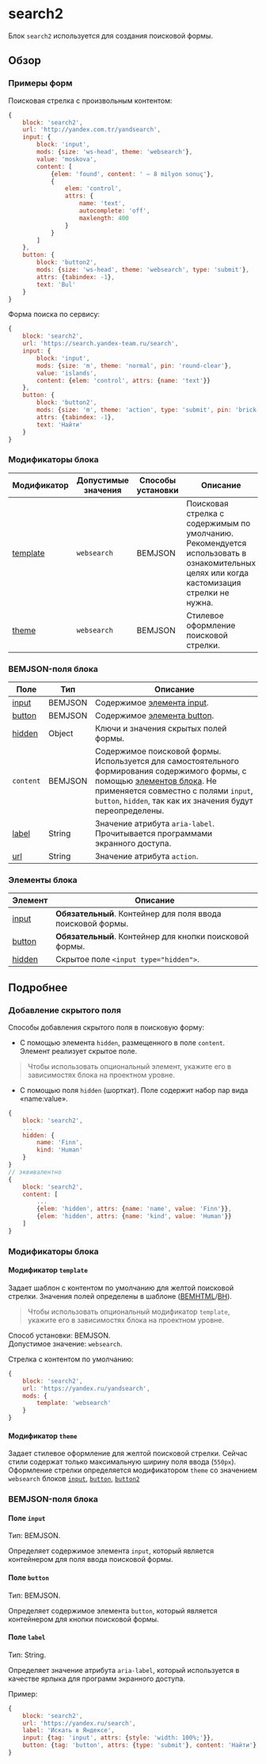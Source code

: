 # search2

Блок `search2` используется для создания поисковой формы.

## Обзор
### Примеры форм
Поисковая стрелка с произвольным контентом:

```js
{
    block: 'search2',
    url: 'http://yandex.com.tr/yandsearch',
    input: {
        block: 'input',
        mods: {size: 'ws-head', theme: 'websearch'},
        value: 'moskova',
        content: [
            {elem: 'found', content: ' — 8 milyon sonuç'},
            {
                elem: 'control',
                attrs: {
                    name: 'text',
                    autocomplete: 'off',
                    maxlength: 400
                }
            }
        ]
    },
    button: {
        block: 'button2',
        mods: {size: 'ws-head', theme: 'websearch', type: 'submit'},
        attrs: {tabindex: -1},
        text: 'Bul'
    }
}
```

Форма поиска по сервису:

```js
{
    block: 'search2',
    url: 'https://search.yandex-team.ru/search',
    input: {
        block: 'input',
        mods: {size: 'm', theme: 'normal', pin: 'round-clear'},
        value: 'islands',
        content: {elem: 'control', attrs: {name: 'text'}}
    },
    button: {
        block: 'button2',
        mods: {size: 'm', theme: 'action', type: 'submit', pin: 'brick-round'},
        attrs: {tabindex: -1},
        text: 'Найти'
    }
}
```


### Модификаторы блока

| Модификатор        | Допустимые значения  | Способы установки | Описание
| ------------------ | -------------------- | ----------------- | ------------------
| [template](#mods-template) | `websearch` | BEMJSON | Поисковая стрелка с содержимым по умолчанию. Рекомендуется использовать в ознакомительных целях или когда кастомизация стрелки не нужна. |
| [theme](#mods-theme) | `websearch` | BEMJSON | Стилевое оформление поисковой стрелки. |


### BEMJSON-поля блока

| Поле | Тип | Описание |
| ---- | --- | -------- |
| [input](#fields-input)| BEMJSON | Содержимое [элемента input](#elems-short). |
| [button](#fields-button)| BEMJSON | Содержимое [элемента button](#elems-short). |
| [hidden](#add-hidden) | Object | Ключи и значения скрытых полей формы. |
| `content` | BEMJSON | Содержимое поисковой формы. Используется для самостоятельного формирования содержимого формы, с помощью [элементов блока](#elems-short). Не применяется совместно с полями `input`, `button`, `hidden`, так как их значения будут переопределены. |
| [label](#fields-label)| String | Значение атрибута `aria-label`. Прочитывается программами экранного доступа. |
| [url](#fields-url)| String | Значение атрибута `action`. |

<a name="elems-short"></a>
### Элементы блока

| Элемент | Описание |
| --------| -------- |
| [input](#elems-input) | **Обязательный**. Контейнер для поля ввода поисковой формы. |
| [button](#elems-button) | **Обязательный**. Контейнер для кнопки поисковой формы. |
| [hidden](#add-hidden) | Скрытое поле `<input type="hidden">`. |


## Подробнее

<a name="add-hidden"></a>
### Добавление скрытого поля

Способы добавления скрытого поля в поисковую форму:

* C помощью элемента `hidden`, размещенного в поле `content`. <br> Элемент реализует скрытое поле.
> Чтобы использовать опциональный элемент, укажите его в зависимостях блока на проектном уровне.

* C помощью поля `hidden` (шорткат). Поле содержит набор пар вида «name:value».

```javascript
{
    block: 'search2',
    ...
    hidden: {
        name: 'Finn',
        kind: 'Human'
    }
}
// эквивалентно
{
    block: 'search2',
    content: [
        ...
        {elem: 'hidden', attrs: {name: 'name', value: 'Finn'}},
        {elem: 'hidden', attrs: {name: 'kind', value: 'Human'}}
    ]
}
```

<a name="mods"></a>
### Модификаторы блока

<a name="mods-template"></a>
#### Модификатор `template`

Задает шаблон с контентом по умолчанию для желтой поисковой стрелки. Значения полей определены в шаблоне ([BEMHTML](../../common.blocks/search2/_template/search2_template_websearch.bemhtml.js)/[BH](../../common.blocks/search2/_template/search2_template_websearch.bh.js)).

> Чтобы использовать опциональный модификатор `template`, укажите его в зависимостях блока на проектном уровне.

Способ установки: BEMJSON.<br>
Допустимое значение: `websearch`.

Стрелка с контентом по умолчанию:

```js
{
    block: 'search2',
    url: 'https://yandex.ru/yandsearch',
    mods: {
        template: 'websearch'
    }
}
```

<a name="mods-theme"></a>
#### Модификатор `theme`

Задает стилевое оформление для желтой поисковой стрелки. Сейчас стили содержат только максимальную ширину поля ввода (`550px`).
Оформление стрелки определяется модификатором `theme` со значением `websearch` блоков [`input`](../input/input.ru.md#mods-theme-websearch),
[`button`](../button/button.ru.md#mods-theme-websearch), [`button2`](../button2/button2.ru.md#mods-theme)

<a name="fields"></a>
### BEMJSON-поля блока

<a name="fields-input"></a>
#### Поле `input`

Тип: BEMJSON.

Определяет содержимое элемента `input`, который является контейнером для поля ввода поисковой формы.

<a name="fields-button"></a>
#### Поле `button`

Тип: BEMJSON.

Определяет содержимое элемента `button`, который является контейнером для кнопки поисковой формы.

<a name="fields-label"></a>
#### Поле `label`
Тип: String.

Определяет значение атрибута `aria-label`, который используется в качестве ярлыка для программ экранного доступа.

Пример:

```js
{
    block: 'search2',
    url: 'https://yandex.ru/search',
    label: 'Искать в Яндексе',
    input: {tag: 'input', attrs: {style: 'width: 100%;'}},
    button: {tag: 'button', attrs: {type: 'submit'}, content: 'Найти'}
}
```
